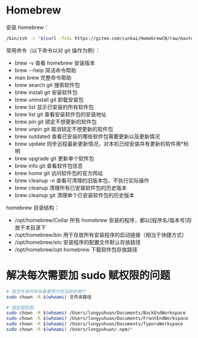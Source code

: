 # Homebrew

安装 homebrew：

```bash
/bin/zsh -c "$(curl -fsSL https://gitee.com/cunkai/HomebrewCN/raw/master/Homebrew.sh)"
```

常用命令（以下命令以对 git 操作为例）：

- brew -v                 查看 homebrew 安装版本
- brew --help             简洁命令帮助
- man brew                完整命令帮助
- brew search git         搜索软件包
- brew install git        安装软件包
- brew uninstall git      卸载安装包
- brew list               显示已安装的所有软件包
- brew list git           查看安装软件包的安装地址
- brew pin git            锁定不想更新的软件包
- brew unpin git          取消锁定不想更新的软件包
- brew outdated           查看已安装的哪些软件包需要更新以及更新情况
- brew update             同步远程最新更新情况，对本机已经安装并有更新的软件用*标明
- brew upgrade git        更新单个软件包
- brew info git           查看软件包信息
- brew home git           访问软件包的官方网站
- brew cleanup -n         查看可清理的旧版本包，不执行实际操作
- brew cleanup            清理所有已安装软件包的历史版本
- brew cleanup git        清理单个已安装软件包的历史版本

homebrew 目录结构：

- /opt/homebrew/Cellar       所有 homebrew 安装的程序，都以[程序名/版本号]存放于本目录下
- /opt/homebrew/bin          用于存放所有安装程序的启动链接（相当于快捷方式）
- /opt/homebrew/etc          安装程序的配置文件默认存放路径
- /opt/homebrew/opt          homebrew 下载软件包存放路径

# 解决每次需要加 sudo 赋权限的问题

```bash
# 将文件夹的所有者更改为您当前的用户
sudo chown -R $(whoami) 文件夹路径

# 固定赋权限
sudo chown -R $(whoami) /Users/longyuhuan/Documents/BackEndWorkspace
sudo chown -R $(whoami) /Users/longyuhuan/Documents/FrontEndWorkspace
sudo chown -R $(whoami) /Users/longyuhuan/Documents/TyporaWorkspace
sudo chown -R $(whoami) /Users/longyuhuan/.npm/*
```

